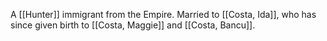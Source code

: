 A [[Hunter]] immigrant from the Empire. Married to [[Costa, Ida]], who has since given birth to [[Costa, Maggie]] and [[Costa, Bancu]].